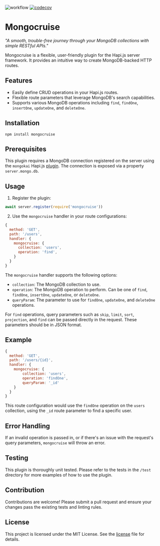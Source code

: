 ![workflow](https://github.com/afgallo/mongocruise/actions/workflows/main.yml/badge.svg)
[![codecov](https://codecov.io/gh/afgallo/mongocruise/branch/main/graph/badge.svg?token=JNSHLDP2DD)](https://codecov.io/gh/afgallo/mongocruise)

# Mongocruise

_"A smooth, trouble-free journey through your MongoDB collections with simple RESTful APIs."_

Mongocruise is a flexible, user-friendly plugin for the Hapi.js server framework. It provides an intuitive way to create MongoDB-backed HTTP routes.

## Features

- Easily define CRUD operations in your Hapi.js routes.
- Flexible route parameters that leverage MongoDB's search capabilities.
- Supports various MongoDB operations including `find`, `findOne`, `insertOne`, `updateOne`, and `deleteOne`.

## Installation

```
npm install mongocruise
```

## Prerequisites

This plugin requires a MongoDB connection registered on the server using the `mongokai` Hapi.js [plugin](https://github.com/afgallo/mongokai). The connection is exposed via a property `server.mongo.db`.

## Usage

1. Register the plugin:

```javascript
await server.register(require('mongocruise'))
```

2. Use the `mongocruise` handler in your route configurations:

```javascript
{
  method: 'GET',
  path: '/users',
  handler: {
    mongocruise: {
      collection: 'users',
      operation: 'find',
    }
  }
}
```

The `mongocruise` handler supports the following options:

- `collection`: The MongoDB collection to use.
- `operation`: The MongoDB operation to perform. Can be one of `find`, `findOne`, `insertOne`, `updateOne`, or `deleteOne`.
- `queryParam`: The parameter to use for `findOne`, `updateOne`, and `deleteOne` operations.

For `find` operations, query parameters such as `skip`, `limit`, `sort`, `projection`, and `find` can be passed directly in the request. These parameters should be in JSON format.

## Example

```javascript
{
  method: 'GET',
  path: '/users/{id}',
  handler: {
    mongocruise: {
        collection: 'users',
        operation: 'findOne',
        queryParam: '_id'
    }
  }
}
```

This route configuration would use the `findOne` operation on the `users` collection, using the `_id` route parameter to find a specific user.

## Error Handling

If an invalid operation is passed in, or if there's an issue with the request's query parameters, `mongocruise` will throw an error.

## Testing

This plugin is thoroughly unit tested. Please refer to the tests in the `/test` directory for more examples of how to use the plugin.

## Contribution

Contributions are welcome! Please submit a pull request and ensure your changes pass the existing tests and linting rules.

## License

This project is licensed under the MIT License. See the [license](LICENSE) file for details.
